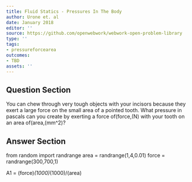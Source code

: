 ```yaml
---
title: Fluid Statics - Pressures In The Body
author: Urone et. al
date: January 2018
editor: ''
source: https://github.com/openwebwork/webwork-open-problem-library
type: ''
tags:
- pressureforcearea
outcomes:
- TBD
assets: ''
---
```


## Question Section 

You can chew through very tough objects with your incisors because they exert a large force on the small area of a pointed tooth. What pressure in pascals can you create by exerting a force of(force,(N) with your tooth on an area of(area,(mm^2)?


## Answer Section

from random import randrange
area = randrange(1,4,0.01)
force = randrange(300,700,1)

A1 = (force)*(1000)*(1000)/(area)